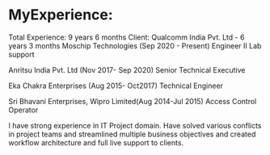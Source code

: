# MyExperience:
Total Experience: 9 years 6 months
Client: Qualcomm India Pvt. Ltd - 6 years 3 months 
Moschip Technologies (Sep 2020 - Present)
Engineer II Lab support

Anritsu India Pvt. Ltd (Nov 2017- Sep 2020) 
Senior Technical Executive

Eka Chakra Enterprises (Aug 2015- Oct2017)
Technical Engineer

Sri Bhavani Enterprises, Wipro Limited(Aug 2014-Jul 2015)
Access Control Operator

I have strong experience in IT Project domain.
Have solved various conflicts in project teams and streamlined multiple business objectives and created workflow architecture and full live support to clients.
